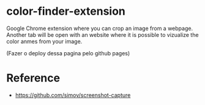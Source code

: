 # color-finder-extension

Google Chrome extension where you can crop an image from a webpage. Another tab will be open with an website where it is possible to vizualize 
the color anmes from your image.

(Fazer o deploy dessa pagina pelo github pages)

# Reference
- https://github.com/simov/screenshot-capture